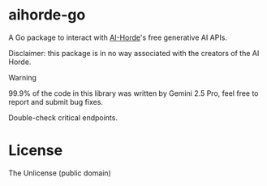# aihorde-go

A Go package to interact with [AI-Horde](https://aihorde.net/)'s free generative AI APIs.

Disclaimer: this package is in no way associated with the creators of the AI Horde.

> [!WARNING]  
> 99.9% of the code in this library was written by Gemini 2.5 Pro, feel free to report and submit bug fixes.
>
> Double-check critical endpoints.

# License

The Unlicense (public domain)
